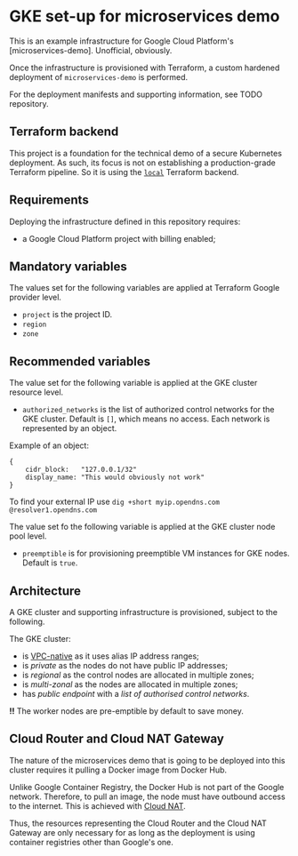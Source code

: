# GKE set-up for microservices demo

This is an example infrastructure for Google Cloud Platform's [microservices-demo]. Unofficial, obviously.

Once the infrastructure is provisioned with Terraform, a custom hardened deployment of `microservices-demo` is performed.

For the deployment manifests and supporting information, see TODO repository.

## Terraform backend

This project is a foundation for the technical demo of a secure Kubernetes deployment.
As such, its focus is not on establishing a production-grade Terraform pipeline.
So it is using the [`local`](https://www.terraform.io/docs/language/settings/backends/local.html) Terraform backend.

## Requirements

Deploying the infrastructure defined in this repository requires:

* a Google Cloud Platform project with billing enabled;

## Mandatory variables

The values set for the following variables are applied at Terraform Google provider level.

* `project` is the project ID.
* `region`
* `zone`

## Recommended variables

The value set for the following variable is applied at the GKE cluster resource level.

* `authorized_networks` is the list of authorized control networks for the GKE cluster. Default is `[]`, which means no access. Each network is represented by an object.

Example of an object:

```hcl
{
	cidr_block:   "127.0.0.1/32"
	display_name: "This would obviously not work"
}
```

To find your external IP use `dig +short myip.opendns.com @resolver1.opendns.com`

The value set fo the following variable is applied at the GKE cluster node pool level.

* `preemptible` is for provisioning preemptible VM instances for GKE nodes. Default is `true`.

## Architecture

A GKE cluster and supporting infrastructure is provisioned, subject to the following.

The GKE cluster:

* is [VPC-native](https://cloud.google.com/kubernetes-engine/docs/concepts/alias-ips) as it uses alias IP address ranges;
* is _private_ as the nodes do not have public IP addresses;
* is _regional_ as the control nodes are allocated in multiple zones;
* is _multi-zonal_ as the nodes are allocated in multiple zones;
* has _public endpoint_ with a _list of authorised control networks_.

**!!** The worker nodes are pre-emptible by default to save money.

## Cloud Router and Cloud NAT Gateway

The nature of the microservices demo that is going to be deployed into this cluster requires it pulling a Docker image from Docker Hub. 

Unlike Google Container Registry, the Docker Hub is not part of the Google network. Therefore, to pull an image, the node must have outbound access to the internet. This is achieved with [Cloud NAT](https://cloud.google.com/nat/docs/overview).

Thus, the resources representing the Cloud Router and the Cloud NAT Gateway are only necessary for as long as the deployment is using container registries other than Google's one.

